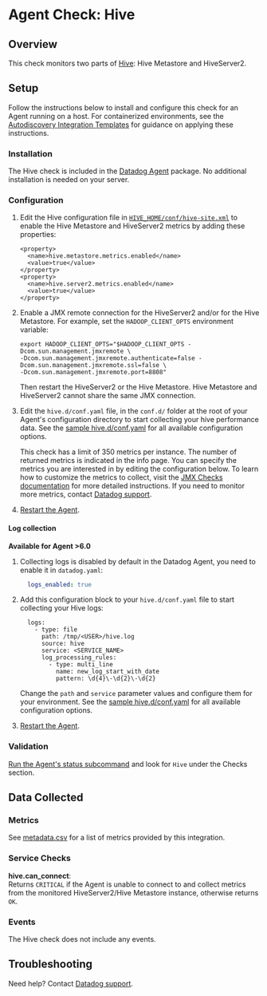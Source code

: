 # Agent Check: Hive

## Overview

This check monitors two parts of [Hive][1]: Hive Metastore and HiveServer2.

## Setup

Follow the instructions below to install and configure this check for an Agent running on a host. For containerized environments, see the [Autodiscovery Integration Templates][2] for guidance on applying these instructions.

### Installation

The Hive check is included in the [Datadog Agent][3] package.
No additional installation is needed on your server.

### Configuration

1. Edit the Hive configuration file in [`HIVE_HOME/conf/hive-site.xml`][4] to enable the Hive Metastore and HiveServer2 metrics by adding these properties:

    ```
    <property>
      <name>hive.metastore.metrics.enabled</name>
      <value>true</value>
    </property>
    <property>
      <name>hive.server2.metrics.enabled</name>
      <value>true</value>
    </property>
    ```

2. Enable a JMX remote connection for the HiveServer2 and/or for the Hive Metastore. For example, set the `HADOOP_CLIENT_OPTS` environment variable:

    ```
    export HADOOP_CLIENT_OPTS="$HADOOP_CLIENT_OPTS -Dcom.sun.management.jmxremote \
    -Dcom.sun.management.jmxremote.authenticate=false -Dcom.sun.management.jmxremote.ssl=false \
    -Dcom.sun.management.jmxremote.port=8808"
    ```

    Then restart the HiveServer2 or the Hive Metastore. Hive Metastore and HiveServer2 cannot share the same JMX connection.

3. Edit the `hive.d/conf.yaml` file, in the `conf.d/` folder at the root of your
    Agent's configuration directory to start collecting your hive performance data. See the [sample hive.d/conf.yaml][5] for all available configuration options.

    This check has a limit of 350 metrics per instance. The number of returned metrics is indicated in the info page. You can specify the metrics you are interested in by editing the configuration below.
    To learn how to customize the metrics to collect, visit the [JMX Checks documentation][6] for more detailed instructions. If you need to monitor more metrics, contact [Datadog support][7].

4. [Restart the Agent][8].

#### Log collection

**Available for Agent >6.0**

1. Collecting logs is disabled by default in the Datadog Agent, you need to enable it in `datadog.yaml`:

    ```yaml
      logs_enabled: true
    ```

2. Add this configuration block to your `hive.d/conf.yaml` file to start collecting your Hive logs:

    ```
      logs:
        - type: file
          path: /tmp/<USER>/hive.log
          source: hive
          service: <SERVICE_NAME>
          log_processing_rules:
            - type: multi_line
              name: new_log_start_with_date
              pattern: \d{4}\-\d{2}\-\d{2}
    ```

    Change the `path` and `service` parameter values and configure them for your environment. See the [sample hive.d/conf.yaml][5] for all available configuration options.

3. [Restart the Agent][8].

### Validation

[Run the Agent's status subcommand][9] and look for `Hive` under the Checks section.

## Data Collected

### Metrics

See [metadata.csv][10] for a list of metrics provided by this integration.

### Service Checks

 **hive.can_connect**:<br>
Returns `CRITICAL` if the Agent is unable to connect to and collect metrics from the monitored HiveServer2/Hive Metastore instance, otherwise returns `OK`.

### Events

The Hive check does not include any events.

## Troubleshooting

Need help? Contact [Datadog support][7].


[1]: https://cwiki.apache.org/confluence/display/Hive/Home
[2]: https://docs.datadoghq.com/agent/autodiscovery/integrations
[3]: https://docs.datadoghq.com/agent
[4]: https://cwiki.apache.org/confluence/display/Hive/Configuration+Properties#ConfigurationProperties-Metrics
[5]: https://github.com/DataDog/integrations-core/blob/master/hive/datadog_checks/hive/data/conf.yaml.example
[6]: https://docs.datadoghq.com/integrations/java
[7]: https://docs.datadoghq.com/help
[8]: https://docs.datadoghq.com/agent/guide/agent-commands/?tab=agentv6#start-stop-and-restart-the-agent
[9]: https://docs.datadoghq.com/agent/guide/agent-commands/?tab=agentv6#agent-status-and-information
[10]: https://github.com/DataDog/integrations-core/blob/master/hive/metadata.csv
